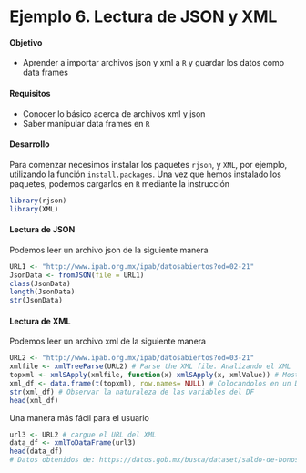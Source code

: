 # Ejemplo 6. Lectura de JSON y XML

#### Objetivo

- Aprender a importar archivos json y xml a `R` y guardar los datos como data frames

#### Requisitos

- Conocer lo básico acerca de archivos xml y json
- Saber manipular data frames en `R`

#### Desarrollo

Para comenzar necesimos instalar los paquetes `rjson`, y `XML`, por ejemplo, utilizando la función `install.packages`. Una vez que hemos instalado los paquetes, podemos cargarlos en `R` mediante la instrucción

```R
library(rjson)
library(XML)
```

#### Lectura de JSON

Podemos leer un archivo json de la siguiente manera

```R
URL1 <- "http://www.ipab.org.mx/ipab/datosabiertos?od=02-21"
JsonData <- fromJSON(file = URL1)
class(JsonData)
length(JsonData)
str(JsonData)
```

#### Lectura de XML

Podemos leer un archivo xml de la siguiente manera

```R
URL2 <- "http://www.ipab.org.mx/ipab/datosabiertos?od=03-21"
xmlfile <- xmlTreeParse(URL2) # Parse the XML file. Analizando el XML
topxml <- xmlSApply(xmlfile, function(x) xmlSApply(x, xmlValue)) # Mostrando los datos de una forma amigable
xml_df <- data.frame(t(topxml), row.names= NULL) # Colocandolos en un Data Frame
str(xml_df) # Observar la naturaleza de las variables del DF
head(xml_df)
```

Una manera más fácil para el usuario

```R
url3 <- URL2 # cargue el URL del XML
data_df <- xmlToDataFrame(url3)
head(data_df)
# Datos obtenidos de: https://datos.gob.mx/busca/dataset/saldo-de-bonos-de-proteccion-al-ahorro-bpas
```
